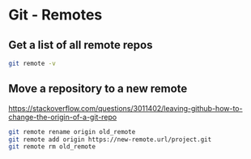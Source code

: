 # Git - Remotes

## Get a list of all remote repos
```bash
git remote -v
```

## Move a repository to a new remote
<https://stackoverflow.com/questions/3011402/leaving-github-how-to-change-the-origin-of-a-git-repo>

```bash
git remote rename origin old_remote
git remote add origin https://new-remote.url/project.git
git remote rm old_remote
```
